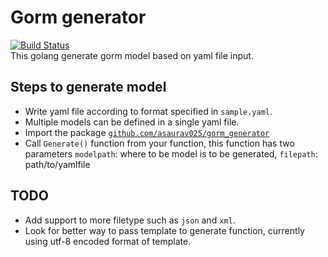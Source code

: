 # Gorm generator  
  
[![Build Status](https://travis-ci.org/asaurav025/gorm_generator.svg?branch=master)](https://travis-ci.org/asaurav025/gorm_generator)  
This golang generate gorm model based on yaml file input.  

## Steps to generate model  

- Write yaml file according to format specified in `sample.yaml`.  
- Multiple models can be defined in a single yaml file.  
- Import the package [`github.com/asaurav025/gorm_generator`](https://github.com/asaurav025/gorm_generator " Gorm generator")  
- Call `Generate()` function from your function, this function has two parameters `modelpath`: where to be model is to be generated, `filepath`: path/to/yamlfile  

## TODO  

- Add support to more filetype such as `json` and `xml`.  
- Look for better way to pass template to generate function, currently using utf-8 encoded format of template.  
